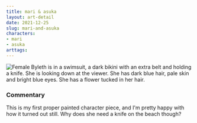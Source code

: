 ```yaml
---
title: mari & asuka
layout: art-detail
date: 2021-12-25
slug: mari-and-asuka
characters:
- mari
- asuka
arttags:
---
```

![
Female Byleth is in a swimsuit, a dark bikini with an extra belt and holding a knife. She is looking down at the viewer. She has dark blue hair, pale skin and bright blue eyes. She has a flower tucked in her hair.
](/art/mari-and-asuka.webp)
### Commentary

This is my first proper painted character piece, and I'm pretty happy with how it turned out still. Why does she need a knife on the beach though?

